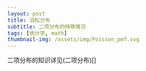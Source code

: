 ```yaml
---
layout: post
title: 泊松分布
subtitle: 二项分布的特殊情况
tags: [统计学, math]
thumbnail-img: /assets/img/Poisson_pmf.svg
---
```


二项分布的知识详见(二项分布)[]